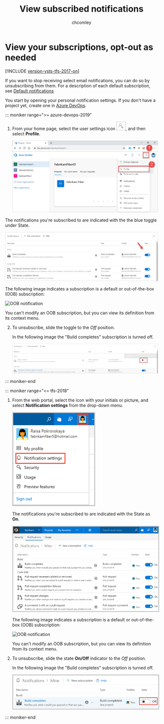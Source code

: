 ﻿---
title: View subscribed notifications
titleSuffix: Azure DevOps
description: View your notifications and unsubscribe from a default or built-in notification in Azure DevOps Services or Team Foundation Server
ms.prod: devops
ms.technology: devops-collab
ms.topic: conceptual
ms.manager: mijacobs
ms.author: chcomley
author: chcomley
ms.date: 12/20/2019
monikerRange: '>= tfs-2017'
---

# View your subscriptions, opt-out as needed

[!INCLUDE [version-vsts-tfs-2017-on](../_shared/version-tfs-2017-through-vsts.md)]

If you want to stop receiving select email notifications, you can do so by unsubscribing from them. For a description of each default subscription, see [Default notifications](oob-built-in-notifications.md)  

You start by opening your personal notification settings. If you don't have a project yet, create one in [Azure DevOps](../organizations/accounts/set-up-vs.md).

::: moniker range=">= azure-devops-2019"

1. From your home page, select the user settings icon ![user-settings-gear.png](../_img/icons/user-settings-gear.png), and then select **Profile**.

   ![Open Azure DevOps profile](../_shared/_img/open-user-settings-profile-preview.png)

The notifications you're subscribed to are indicated with the the blue toggle under State. 

   ![Notifications turned On](_img/notifications-turned-on.png)

   The following image indicates a subscription is a default or out-of-the-box (OOB) subscription:

   ![OOB notification](_img/oob-notification.png)

   You can't modify an OOB subscription, but you can view its definition from its context menu.

2. To unsubscribe, slide the toggle to the *Off* position.

	In the following image the "Build completes" subscription is turned off.

	![Notification is turned off](_img/notification-turned-off.png)

::: moniker-end

::: moniker range="<= tfs-2018" 

1. From the web portal, select the icon with your initials or picture, and select **Notification settings** from the drop-down menu.

	<img src="_img/unsubscribe-open-notification-settings.png" alt="Open personal notification settings" style="border: 2px solid #C3C3C3;" />

	The notifications you're subscribed to are indicated with the State as **On**.  

	<img src="_img/unsubscribe-personal-notifications.png" alt="Personal notification subscriptions" style="border: 2px solid #C3C3C3;" />

	The following image indicates a subscription is a default or out-of-the-box (OOB) subscription:

	![OOB notification](_img/oob-notification.png)

	You can't modify an OOB subscription, but you can view its definition from its context menu.

2. To unsubscribe, slide the state **On/Off** indicator to the *Off* position.

	In the following image the "Build completes" subscription is turned off.

	<img src="_img/unsubscribe-from-build-completes.png" alt="Unsubscribe from Build completes subscription" style="border: 2px solid #C3C3C3;" />

::: moniker-end

